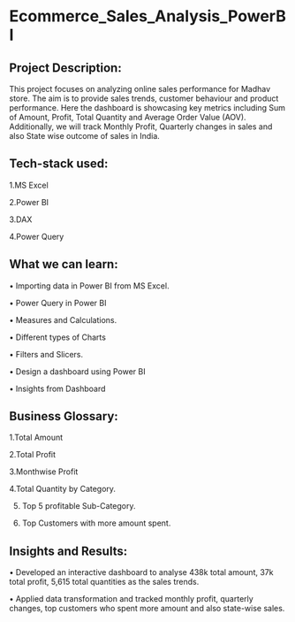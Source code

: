 # Ecommerce_Sales_Analysis_PowerBI
## Project Description:
This project focuses on analyzing online sales performance for Madhav store. The aim is to provide sales trends, customer behaviour and product performance. Here the dashboard is showcasing key metrics including Sum of Amount, Profit, Total Quantity and Average Order Value (AOV). Additionally, we will track Monthly Profit, Quarterly changes in sales and also State wise outcome of sales in India.
## Tech-stack used:
1.MS Excel

2.Power BI

3.DAX

4.Power Query

## What we can learn:
•	Importing data in Power BI from MS Excel.

•	Power Query in Power BI

•	Measures and Calculations. 

•	Different types of Charts

•	Filters and Slicers.

•	Design a dashboard using Power BI

•	Insights from Dashboard

## Business Glossary:
  1.Total Amount
  
  2.Total Profit
  
  3.Monthwise Profit
  
  4.Total Quantity by Category.
  
  5. Top 5 profitable Sub-Category.

  6. Top Customers with more amount spent.
     
## Insights and Results:
•	Developed an interactive dashboard to analyse 438k total amount, 37k total profit, 5,615 total quantities as the sales trends.

•	Applied data transformation and tracked monthly profit, quarterly changes, top customers who spent more amount and also state-wise sales. 
